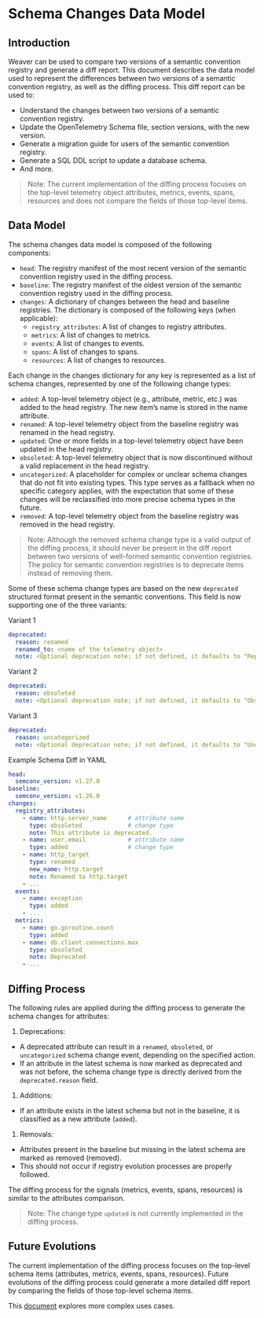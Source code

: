 # Schema Changes Data Model

## Introduction

Weaver can be used to compare two versions of a semantic convention registry
and generate a diff report. This document describes the data model used to
represent the differences between two versions of a semantic convention
registry, as well as the diffing process. This diff report can be used to:

- Understand the changes between two versions of a semantic convention registry.
- Update the OpenTelemetry Schema file, section versions, with the new version.
- Generate a migration guide for users of the semantic convention registry.
- Generate a SQL DDL script to update a database schema.
- And more.

> Note: The current implementation of the diffing process focuses on the top-level
telemetry object attributes, metrics, events, spans, resources and does not compare
the fields of those top-level items.

## Data Model

The schema changes data model is composed of the following components:

- `head`: The registry manifest of the most recent version of the semantic
  convention registry used in the diffing process.
- `baseline`: The registry manifest of the oldest version of the semantic
  convention registry used in the diffing process.
- `changes`: A dictionary of changes between the head and baseline registries.
  The dictionary is composed of the following keys (when applicable):
  - `registry_attributes`: A list of changes to registry attributes.
  - `metrics`: A list of changes to metrics.
  - `events`: A list of changes to events.
  - `spans`: A list of changes to spans.
  - `resources`: A list of changes to resources.

Each change in the changes dictionary for any key is represented as a list of
schema changes, represented by one of the following change types:

- `added`: A top-level telemetry object (e.g., attribute, metric, etc.) was added to the head registry. The new item’s
  name is stored in the name attribute.
- `renamed`: A top-level telemetry object from the baseline registry was renamed in the head registry.
- `updated`: One or more fields in a top-level telemetry object have been updated in the head registry.
- `obsoleted`: A top-level telemetry object that is now discontinued without a valid replacement in the head registry.
- `uncategorized`: A placeholder for complex or unclear schema changes that do not fit into existing types. This type
  serves as a fallback when no specific category applies, with the expectation that some of these changes will be
  reclassified into more precise schema types in the future.
- `removed`: A top-level telemetry object from the baseline registry was removed in the head registry.

> Note: Although the removed schema change type is a valid output of the diffing
process, it should never be present in the diff report between two versions of
well-formed semantic convention registries. The policy for semantic convention
registries is to deprecate items instead of removing them.

Some of these schema change types are based on the new `deprecated` structured format present in the semantic
conventions. This field is now supporting one of the three variants:

Variant 1
```yaml
deprecated:
  reason: renamed
  renamed_to: <name of the telemetry object>
  note: <Optional deprecation note; if not defined, it defaults to "Replaced by `<renamed_to>`.">
```

Variant 2
```yaml
deprecated:
  reason: obsoleted
  note: <Optional deprecation note; if not defined, it defaults to "Obsoleted.">
```

Variant 3
```yaml
deprecated:
  reason: uncategorized
  note: <Optional deprecation note; if not defined, it defaults to "Uncategorized.">
```

Example Schema Diff in YAML

```yaml
head:
  semconv_version: v1.27.0
baseline:
  semconv_version: v1.26.0
changes:
  registry_attributes:
    - name: http.server_name      # attribute name
      type: obsoleted             # change type
      note: This attribute is deprecated.
    - name: user.email            # attribute name
      type: added                 # change type
    - name: http_target
      type: renamed
      new_name: http.target
      note: Renamed to http.target
    - ...
  events:
    - name: exception
      type: added
    - ...
  metrics:
    - name: go.goroutine.count
      type: added
    - name: db.client.connections.max
      type: obsoleted
      note: Deprecated
    - ...
```

## Diffing Process

The following rules are applied during the diffing process to generate the schema
changes for attributes:

1. Deprecations:
  - A deprecated attribute can result in a `renamed`, `obsoleted`, or `uncategorized` schema change event, depending
    on the specified action.
  - If an attribute in the latest schema is now marked as deprecated and was not before, the schema change type is
    directly derived from the `deprecated.reason` field.
1. Additions:
  - If an attribute exists in the latest schema but not in the baseline, it is classified as a new attribute (`added`).
1. Removals:
  - Attributes present in the baseline but missing in the latest schema are marked as removed (removed).
  - This should not occur if registry evolution processes are properly followed.

The diffing process for the signals (metrics, events, spans, resources) is similar
to the attributes comparison.

> Note: The change type `updated` is not currently implemented in the diffing process.

## Future Evolutions

The current implementation of the diffing process focuses on the top-level schema
items (attributes, metrics, events, spans, resources). Future evolutions of the
diffing process could generate a more detailed diff report by comparing the fields
of those top-level schema items.

This [document](schema-changes-explorations-for-future-evolutions.md) explores more complex uses cases.